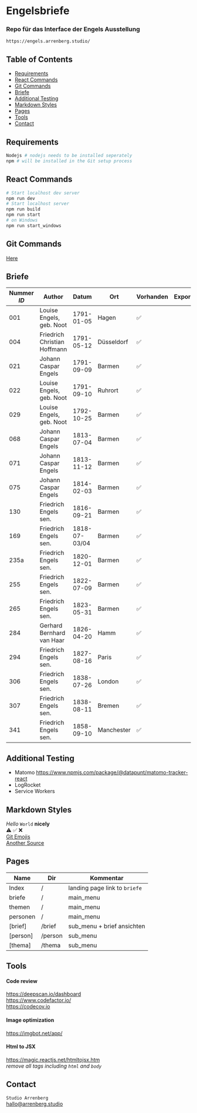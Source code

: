 # Engelsbriefe

### Repo für das Interface der Engels Ausstellung
`https://engels.arrenberg.studio/`


## Table of Contents
* [Requirements](#requirements)
* [React Commands](#react-commands)
* [Git Commands](#git-commands) 
* [Briefe](#briefe)
* [Additional Testing](#additional-testing)
* [Markdown Styles](#markdown-styles)
* [Pages](#pages)
* [Tools](#tools)
* [Contact](#contact)

## Requirements
```bash
Nodejs # nodejs needs to be installed seperately 
npm # will be installed in the Git setup process
```

## React Commands
```bash
# Start localhost dev server
npm run dev
# Start localhost server
npm run build
npm run start
# on Windows
npm run start_windows
```

## Git Commands

[Here](https://github.com/j0hannr/engels-briefe/blob/master/Git-Commands.md)


## Briefe

Nummer *ID* | Author | Datum | Ort | Vorhanden | Exportiert | Fertig | Audio | Kommentar 
--- | --- | --- | --- | --- | --- | --- | --- | --- 
001 | Louise Engels, geb. Noot | 1791-01-05 | Hagen | :white_check_mark: | | | :white_check_mark: | falsche audio datei |
004 | Friedrich Christian Hoffmann | 1791-05-12 | Düsseldorf | :white_check_mark: | | | :white_check_mark: |
021 | Johann Caspar Engels | 1791-09-09| Barmen | :white_check_mark: | | | :white_check_mark: |
022 | Louise Engels, geb. Noot | 1791-09-10 | Ruhrort | :white_check_mark: | | | :x: |
029 | Louise Engels, geb. Noot | 1792-10-25 | Barmen | :white_check_mark:| | | :x: |
068 | Johann Caspar Engels | 1813-07-04 | Barmen | :white_check_mark:| | | :white_check_mark: |
071 | Johann Caspar Engels | 1813-11-12 | Barmen | :white_check_mark: | | | :white_check_mark: |
075 | Johann Caspar Engels | 1814-02-03 | Barmen | :white_check_mark: | | | :white_check_mark: |
130 | Friedrich Engels sen. | 1816-09-21 | Barmen | :white_check_mark: | | | :white_check_mark: |
169 | Friedrich Engels sen. | 1818-07-03/04 | Barmen | :white_check_mark: | | | :white_check_mark: |
235a | Friedrich Engels sen. | 1820-12-01 | Barmen | :white_check_mark: | | | :white_check_mark: | Schlechte Scan Qualität!
255 | Friedrich Engels sen. | 1822-07-09 | Barmen | :white_check_mark: | | | :white_check_mark: |
265 | Friedrich Engels sen. | 1823-05-31 | Barmen | :white_check_mark: | | | :white_check_mark: |
284 | Gerhard Bernhard van Haar | 1826-04-20 | Hamm | :white_check_mark: | | | :white_check_mark: |
294 | Friedrich Engels sen. | 1827-08-16 | Paris | :white_check_mark: | | | :white_check_mark: |
306 | Friedrich Engels sen. | 1838-07-26 | London | :white_check_mark: | | | :white_check_mark: |
307 | Friedrich Engels sen. | 1838-08-11 | Bremen | :white_check_mark: | | | :white_check_mark: | Fehlerhafte Benennung?
341 | Friedrich Engels sen. | 1858-09-10 | Manchester | :white_check_mark: | | | :white_check_mark: | Schlechte Scan Qualität!

## Additional Testing

* Matomo https://www.npmjs.com/package/@datapunt/matomo-tracker-react
* LogRocket
* Service Workers

## Markdown Styles

*Hello* `World` **nicely** <br>
:warning:   :white_check_mark:  :x: <br>
[Git Emojis](https://gist.github.com/parmentf/035de27d6ed1dce0b36a) <br>
[Another Source](https://gitmoji.carloscuesta.me)

## Pages

Name | Dir | Kommentar 
--- | --- | --- 
Index | / | landing page link to `briefe`
briefe | / | main_menu
themen | / | main_menu
personen | / | main_menu
[brief] | /brief | sub_menu + brief ansichten
[person] | /person | sub_menu
[thema] | /thema | sub_menu

## Tools

#### Code review
https://deepscan.io/dashboard <br>
https://www.codefactor.io/ <br>
https://codecov.io
#### Image optimization 
https://imgbot.net/app/
#### Html to JSX
https://magic.reactjs.net/htmltojsx.htm <br>
*remove all tags including `html` and `body`*


## Contact

`Studio Arrenberg` <br>
hallo@arrenberg.studio

